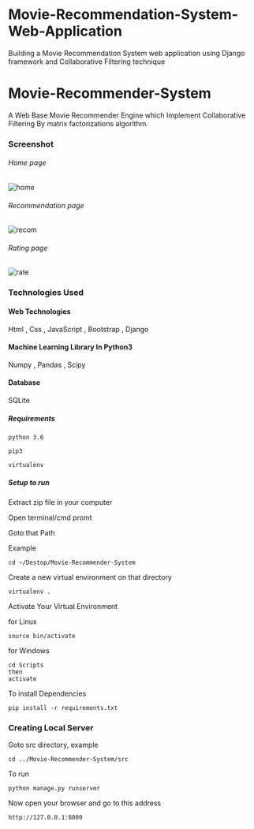 # Movie-Recommendation-System-Web-Application
Building a Movie Recommendation System web application using Django framework and Collaborative Filtering technique
# Movie-Recommender-System
A Web Base Movie Recommender Engine which Implement Collaborative Filtering By matrix factorizations algorithm.

### Screenshot

###### Home page
![home](https://user-images.githubusercontent.com/20842692/45380125-941d7500-b61f-11e8-852d-c09e9586b35b.png)

###### Recommendation page
![recom](https://user-images.githubusercontent.com/20842692/45380167-b57e6100-b61f-11e8-8ec0-e07c26daa4a3.jpg)

###### Rating page
![rate](https://user-images.githubusercontent.com/20842692/45380186-be6f3280-b61f-11e8-8ad6-8b967d1cba1a.png)

### Technologies Used

#### Web Technologies
Html , Css , JavaScript , Bootstrap , Django

#### Machine Learning Library In Python3
Numpy , Pandas , Scipy

#### Database
SQLite

##### Requirements
```
python 3.6

pip3

virtualenv
```
##### Setup to run

Extract zip file in your computer

Open terminal/cmd promt

Goto that Path

Example

```
cd ~/Destop/Movie-Recommender-System
```
Create a new virtual environment on that directory

```
virtualenv .
```

Activate Your Virtual Environment

for Linux
```
source bin/activate
```
for Windows
```
cd Scripts
then
activate
```
To install Dependencies

```
pip install -r requirements.txt
```

### Creating Local Server

Goto src directory, example

```
cd ../Movie-Recommender-System/src
```
To run
```
python manage.py runserver
```
Now open your browser and go to this address
```
http://127.0.0.1:8000
```
